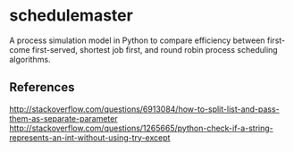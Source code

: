 # schedulemaster
A process simulation model in Python to compare efficiency between first-come first-served, shortest job first, and round robin process scheduling algorithms.

## References
http://stackoverflow.com/questions/6913084/how-to-split-list-and-pass-them-as-separate-parameter
http://stackoverflow.com/questions/1265665/python-check-if-a-string-represents-an-int-without-using-try-except